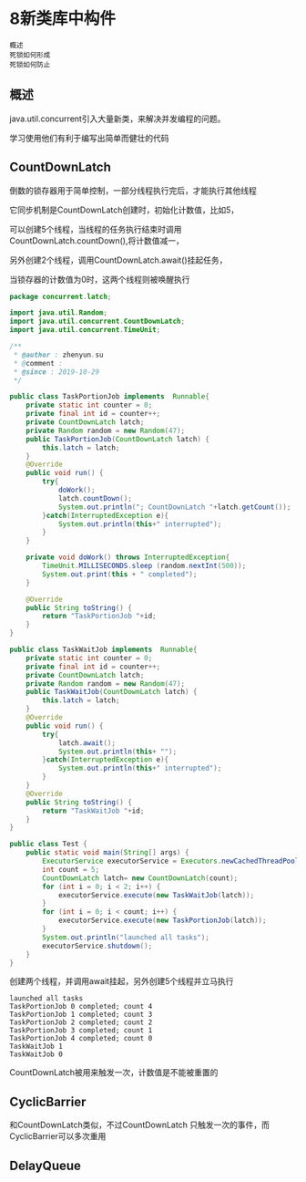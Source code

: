 # 8新类库中构件
    概述
    死锁如何形成
    死锁如何防止

## 概述

java.util.concurrent引入大量新类，来解决并发编程的问题。

学习使用他们有利于编写出简单而健壮的代码

## CountDownLatch

倒数的锁存器用于简单控制，一部分线程执行完后，才能执行其他线程

它同步机制是CountDownLatch创建时，初始化计数值，比如5，

可以创建5个线程，当线程的任务执行结束时调用CountDownLatch.countDown(),将计数值减一，

另外创建2个线程，调用CountDownLatch.await()挂起任务，

当锁存器的计数值为0时，这两个线程则被唤醒执行

```java
package concurrent.latch;

import java.util.Random;
import java.util.concurrent.CountDownLatch;
import java.util.concurrent.TimeUnit;

/**
 * @author : zhenyun.su
 * @comment :
 * @since : 2019-10-29
 */

public class TaskPortionJob implements  Runnable{
    private static int counter = 0;
    private final int id = counter++;
    private CountDownLatch latch;
    private Random random = new Random(47);
    public TaskPortionJob(CountDownLatch latch) {
        this.latch = latch;
    }
    @Override
    public void run() {
        try{
            doWork();
            latch.countDown();
            System.out.println("; CountDownLatch "+latch.getCount());
        }catch(InterruptedException e){
            System.out.println(this+" interrupted");
        }
    }

    private void doWork() throws InterruptedException{
        TimeUnit.MILLISECONDS.sleep (random.nextInt(500));
        System.out.print(this + " completed");
    }

    @Override
    public String toString() {
        return "TaskPortionJob "+id;
    }
}
```

```java
public class TaskWaitJob implements  Runnable{
    private static int counter = 0;
    private final int id = counter++;
    private CountDownLatch latch;
    private Random random = new Random(47);
    public TaskWaitJob(CountDownLatch latch) {
        this.latch = latch;
    }
    @Override
    public void run() {
        try{
            latch.await();
            System.out.println(this+ "");
        }catch(InterruptedException e){
            System.out.println(this+" interrupted");
        }
    }
    @Override
    public String toString() {
        return "TaskWaitJob "+id;
    }
}
```


```java
public class Test {
    public static void main(String[] args) {
        ExecutorService executorService = Executors.newCachedThreadPool();
        int count = 5;
        CountDownLatch latch= new CountDownLatch(count);
        for (int i = 0; i < 2; i++) {
            executorService.execute(new TaskWaitJob(latch));
        }
        for (int i = 0; i < count; i++) {
            executorService.execute(new TaskPortionJob(latch));
        }
        System.out.println("launched all tasks");
        executorService.shutdown();
    }
}
```

创建两个线程，并调用await挂起，另外创建5个线程并立马执行

```
launched all tasks
TaskPortionJob 0 completed; count 4
TaskPortionJob 1 completed; count 3
TaskPortionJob 2 completed; count 2
TaskPortionJob 3 completed; count 1
TaskPortionJob 4 completed; count 0
TaskWaitJob 1
TaskWaitJob 0
```

CountDownLatch被用来触发一次，计数值是不能被重置的

## CyclicBarrier

和CountDownLatch类似，不过CountDownLatch 只触发一次的事件，而CyclicBarrier可以多次重用


## DelayQueue
